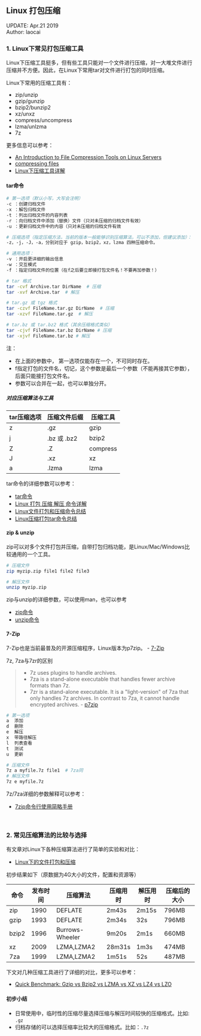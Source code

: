 
## Linux 打包压缩

UPDATE: Apr.21 2019<br>
Author: laocai

### 1. Linux下常见打包压缩工具

Linux下压缩工具挺多，但有些工具只能对一个文件进行压缩，对一大堆文件进行压缩并不方便。因此，在Linux下常用tar对文件进行打包的同时压缩。

Linux下常用的压缩工具有：
- zip/unzip
- gzip/gunzip
- bzip2/bunzip2
- xz/unxz
- compress/uncompress
- lzma/unlzma
- 7z


更多信息可以参考：
- [An Introduction to File Compression Tools on Linux Servers](https://www.digitalocean.com/community/tutorials/an-introduction-to-file-compression-tools-on-linux-servers)
- [compressing files](https://www.cyberciti.biz/howto/question/general/compress-file-unix-linux-cheat-sheet.php)
- [Linux下压缩工具详解](https://blog.51cto.com/ucode/1842572)


#### tar命令

```sh
# 第一选项（默认小写，大写会注明）
-c ：创建归档文件
-x ：解包归档文件
-t ：列出归档文件的内容列表
-r ：向归档文件中添加（替换）文件（只对未压缩的归档文件有效）
-u ：更新归档文件中的内容（只对未压缩的归档文件有效

# 压缩选项（指定压缩方法，当前的版本一般能够识别压缩算法，可以不添加，但建议添加）：
-z，-j，-J，-a，分别对应于 gzip，bzip2，xz，lzma 四种压缩命令。

# 通用选项：
-v ：开启更详细的输出信息
-w ：交互模式
-f ：指定归档文件的位置（在f之后要立即接打包文件名！不要再加参数！）

# tar 格式
tar -cvf Archive.tar DirName  # 压缩
tar -xvf Archive.tar  # 解压

# tar.gz 或 tgz 格式
tar -czvf FileName.tar.gz DirName  # 压缩
tar -xzvf FileName.tar.gz  # 解压

# tar.bz 或 tar.bz2 格式（其余压缩格式类似）
tar -cjvf FileName.tar.bz DirName # 压缩
tar -xjvf FileName.tar.bz # 解压
```
注：
- 在上面的参数中， 第一选项仅能存在一个，不可同时存在。
- f指定打包的文件名，切记，这个参数是最后一个参数（不能再接其它参数），后面只能接打包文件名。
- 参数可以合并在一起，也可以单独分开。

##### 对应压缩算法与工具

tar压缩选项 | 压缩文件后缀 | 压缩工具
--- | --- | ---
z | .gz | gzip
j | .bz 或 .bz2 | bzip2
Z | .Z | compress
J | .xz | xz
a | .lzma | lzma

tar命令的详细参数可以参考：
- [tar命令](http://man.linuxde.net/tar)
- [Linux 打包 压缩 解压 命令详解](https://rollingstarky.github.io/2018/03/11/use-tar-to-package-and-compress-files/)
- [Linux文件打包和压缩命令总结](https://www.kawabangga.com/posts/2144)
- [Linux压缩打包tar命令总结](http://www.cnblogs.com/kerrycode/p/9827742.html)



#### zip & unzip

zip可以对多个文件打包并压缩，自带打包归档功能，是Linux/Mac/Windows比较通用的一个工具。
```sh
# 压缩文件
zip myzip.zip file1 file2 file3

# 解压文件
unzip myzip.zip
```

zip与unzip的详细参数，可以使用man，也可以参考
- [zip命令](http://man.linuxde.net/zip)
- [unzip命令](http://man.linuxde.net/unzip)

#### 7-Zip

7-Zip也是当前最普及的开源压缩程序，Linux版本为p7zip。 - [7-Zip](https://zh.wikipedia.org/wiki/7-Zip)

7z, 7za与7zr的区别
> - 7z uses plugins to handle archives.
> - 7za is a stand-alone executable that handles fewer archive formats than 7z.
> - 7zr is a stand-alone executable. It is a "light-version" of 7za that only handles 7z archives. In contrast to 7za, it cannot handle encrypted archives. - [p7zip](https://wiki.archlinux.org/index.php/p7zip)

```sh
# 第一选项
a  添加
d  删除
e  解压
x  带路径解压
l  列表查看
t  测试
u  更新

# 压缩文件
7z a myfile.7z file1  # 7za同
# 解压文件
7z e myfile.7z
```

7z/7za详细的参数解释可以参考：
- [7zip命令行使用简略手册
](http://www.freeoa.net/scheme/manual/7zip-cmd-brief-man_2137.html)

<br>

### 2. 常见压缩算法的比较与选择

有文章对Linux下各种压缩算法进行了简单的实验和对比：
- [Linux下的文件打包和压缩](https://www.jianshu.com/p/38b32107bc3e)

初步结果如下（原数据为4G大小的文件，配置和资源等）

命令 | 发布时间 | 压缩算法 | 压缩用时 | 解压用时 | 压缩后的大小
--- | --- | --- | --- | --- | ---
zip | 1990 | DEFLATE | 2m43s | 2m15s | 796MB
gzip | 1993 | DEFLATE | 2m34s | 32s | 796MB
bzip2 | 1996 | Burrows-Wheeler | 9m20s | 2m1s | 660MB
xz | 2009 | LZMA,LZMA2 | 28m31s | 1m3s | 474MB
7za | 1999 | LZMA,LZMA2 | 1m51s | 52s | 487MB

下文对几种压缩工具进行了详细的对比，更多可以参考：
- [Quick Benchmark: Gzip vs Bzip2 vs LZMA vs XZ vs LZ4 vs LZO](https://catchchallenger.first-world.info/wiki/Quick_Benchmark:_Gzip_vs_Bzip2_vs_LZMA_vs_XZ_vs_LZ4_vs_LZO)


#### 初步小结

- 日常使用中，临时性的压缩尽量选择压缩与解压时间较快的压缩格式。比如: ```.gz```
- 归档存储的可以选择压缩率比较大的压缩格式。比如：```.7z```
